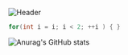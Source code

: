 ![Header](assets/Фон.png)[](https://github.com/jarosloov)


```C#
for(int i = i; i < 2; ++i ) { }
```


![Anurag's GitHub stats](https://github-readme-stats.vercel.app/api?username=jarosloov&show_icons=true&theme=dracula)


